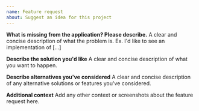```yaml
---
name: Feature request
about: Suggest an idea for this project
---
```


<!--
NOTICE: Please use the bug report only for reporting bugs on the application itself.

For general questions around Saleforce Functions and Lightning Web Components use the existing channels:

Trailblazer Community - Salesforce Functions Beta
https://trailhead.salesforce.com/trailblazer-community/groups/0F94S000000GyR0SAK#discussion

Trailblazer Community - Lightning Web Components
https://trailhead.salesforce.com/trailblazer-community/groups/0F93A000000LlT2SAK#discussion

Salesforce Stackexchange
(https://salesforce.stackexchange.com/
-->

**What is missing from the application? Please describe.**
A clear and concise description of what the problem is. Ex. I'd like to see an implementation of [...]

**Describe the solution you'd like**
A clear and concise description of what you want to happen.

**Describe alternatives you've considered**
A clear and concise description of any alternative solutions or features you've considered.

**Additional context**
Add any other context or screenshots about the feature request here.
